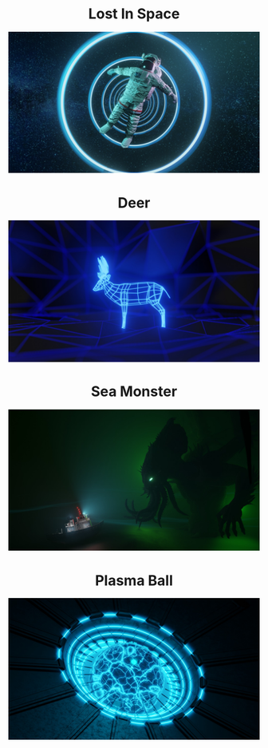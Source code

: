 <h1 align="center">Lost In Space</h1>
<p align="center">
  <img width="750" src="https://github.com/AjinkyaDeshpande9/Blender-Creations/blob/main/Sci-Fi%20Art/Lost%20In%20Space/Space%20Scene.jpg">
</p>
 
<h1 align="center">Deer</h1>
<p align="center">
  <img width="750" src="https://github.com/AjinkyaDeshpande9/Blender-Creations/blob/main/Sci-Fi%20Art/Deer/Deer.jpg">
</p>

<h1 align="center">Sea Monster</h1>
<p align="center">
  <img width="750" src="https://github.com/AjinkyaDeshpande9/Blender-Creations/blob/main/Sci-Fi%20Art/Sea%20Monster/Sea%20Monster.jpg">
</p>

<h1 align="center">Plasma Ball</h1>
<p align="center">
  <img width="750" src="https://github.com/AjinkyaDeshpande9/Blender-Creations/blob/main/Sci-Fi%20Art/Plasma%20Ball/Plasma%20Ball%20Simple%20Star.jpg">
</p>
